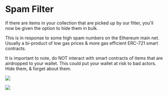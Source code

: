 # Spam Filter

If there are items in your collection that are picked up by our filter, you'll now be given the option to hide them in bulk.&#x20;

This is in response to some high spam numbers on the Ethereum main net. Usually a bi-product of low gas prices & more gas efficient ERC-721 smart contracts.&#x20;

It is important to note, do NOT interact with smart contracts of items that are airdropped to your wallet. This could put your wallet at risk to bad actors. Hide them, & forget about them.&#x20;

![](../.gitbook/assets/Screen\_Shot\_2022-04-19\_at\_10.42.46\_PM.png)

![](../.gitbook/assets/Screen\_Shot\_2022-04-19\_at\_10.43.25\_PM.png)
